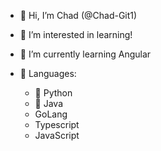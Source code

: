 - 👋 Hi, I’m Chad (@Chad-Git1)
- 👀 I’m interested in learning!
- 🌱 I’m currently learning Angular

- 📖 Languages:
  -  🐍 Python
  -  🍵 Java
  -  GoLang
  -  Typescript
  -  JavaScript

<!---
Chad-Git1/Chad-Git1 is a ✨ special ✨ repository because its `README.md` (this file) appears on your GitHub profile.
You can click the Preview link to take a look at your changes.
--->
